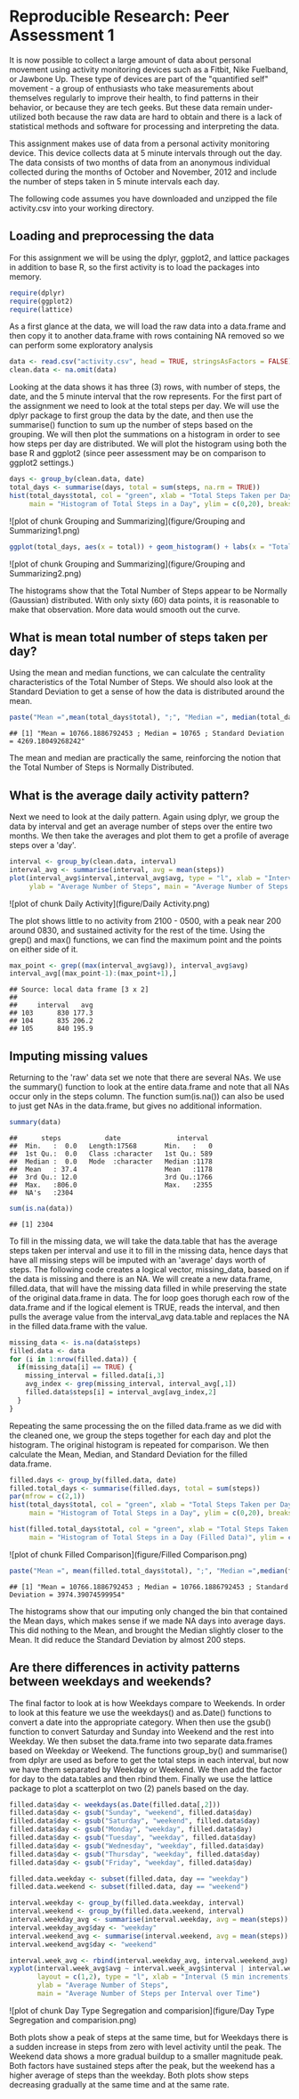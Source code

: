 # Reproducible Research: Peer Assessment 1
It is now possible to collect a large amount of data about personal movement using activity monitoring devices such as a Fitbit, Nike Fuelband, or Jawbone Up. These type of devices are part of the "quantified self" movement - a group of enthusiasts who take measurements about themselves regularly to improve their health, to find patterns in their behavior, or because they are tech geeks. But these data remain under-utilized both because the raw data are hard to obtain and there is a lack of statistical methods and software for processing and interpreting the data.

This assignment makes use of data from a personal activity monitoring device. This device collects data at 5 minute intervals through out the day. The data consists of two months of data from an anonymous individual collected during the months of October and November, 2012 and include the number of steps taken in 5 minute intervals each day.  

The following code assumes you have downloaded and unzipped the file activity.csv into your working directory.

## Loading and preprocessing the data
For this assignment we will be using the dplyr, ggplot2, and lattice packages in addition to base R, so the first activity is to load the packages into memory.

```r
require(dplyr)
require(ggplot2)
require(lattice)
```
As a first glance at the data, we will load the raw data into a data.frame and then copy it to another data.frame with rows containing NA removed so we can perform some exploratory analysis

```r
data <- read.csv("activity.csv", head = TRUE, stringsAsFactors = FALSE)
clean.data <- na.omit(data)
```
Looking at the data shows it has three (3) rows, with number of steps, the date, and the 5 minute interval that the row represents.  For the first part of the assignment we need to look at the total steps per day.  We will use the dplyr package to first group the data by the date, and then use the summarise() function to sum up the number of steps based on the grouping.  We will then plot the summations on a histogram in order to see how steps per day are distributed.  We will plot the histogram using both the base R and ggplot2 (since peer assessment may be on comparison to ggplot2 settings.)

```r
days <- group_by(clean.data, date)
total_days <- summarise(days, total = sum(steps, na.rm = TRUE))
hist(total_days$total, col = "green", xlab = "Total Steps Taken per Day",
     main = "Histogram of Total Steps in a Day", ylim = c(0,20), breaks = 20)
```

![plot of chunk Grouping and Summarizing](figure/Grouping and Summarizing1.png) 

```r
ggplot(total_days, aes(x = total)) + geom_histogram() + labs(x = "Total Steps Taken per Day", y = "Frequency", title = "Histogram of Total Steps in a Day")
```

![plot of chunk Grouping and Summarizing](figure/Grouping and Summarizing2.png) 
  
The histograms show that the Total Number of Steps appear to be Normally (Gaussian) distributed.  With only sixty (60) data points, it is reasonable to make that observation. More data would smooth out the curve.

## What is mean total number of steps taken per day?
Using the mean and median functions, we can calculate the centrality characteristics of the Total Number of Steps.  We should also look at the Standard Deviation to get a sense of how the data is distributed around the mean.

```r
paste("Mean =",mean(total_days$total), ";", "Median =", median(total_days$total), ";", "Standard Deviation =", sd(total_days$total), sep=" ")
```

```
## [1] "Mean = 10766.1886792453 ; Median = 10765 ; Standard Deviation = 4269.18049268242"
```
The mean and median are practically the same, reinforcing the notion that the Total Number of Steps is Normally Distributed.

## What is the average daily activity pattern?
Next we need to look at the daily pattern.  Again using dplyr, we group the data by interval and get an average number of steps over the entire two months.  We then take the averages and plot them to get a profile of average steps over a 'day'. 

```r
interval <- group_by(clean.data, interval)
interval_avg <- summarise(interval, avg = mean(steps))
plot(interval_avg$interval,interval_avg$avg, type = "l", xlab = "Interval (5 min increments)",
     ylab = "Average Number of Steps", main = "Average Number of Steps per Interval over Time")
```

![plot of chunk Daily Activity](figure/Daily Activity.png) 

The plot shows little to no activity from 2100 - 0500, with a peak near 200 around 0830, and sustained activity for the rest of the time. Using the grep() and max() functions, we can find the maximum point and the points on either side of it.

```r
max_point <- grep((max(interval_avg$avg)), interval_avg$avg)
interval_avg[(max_point-1):(max_point+1),]
```

```
## Source: local data frame [3 x 2]
## 
##     interval   avg
## 103      830 177.3
## 104      835 206.2
## 105      840 195.9
```

## Imputing missing values
Returning to the 'raw' data set we note that there are several NAs.  We use the summary() function to look at the entire data.frame and note that all NAs occur only in the steps column.  The function sum(is.na()) can also be used to just get NAs in the data.frame, but gives no additional information.

```r
summary(data)
```

```
##      steps           date              interval   
##  Min.   :  0.0   Length:17568       Min.   :   0  
##  1st Qu.:  0.0   Class :character   1st Qu.: 589  
##  Median :  0.0   Mode  :character   Median :1178  
##  Mean   : 37.4                      Mean   :1178  
##  3rd Qu.: 12.0                      3rd Qu.:1766  
##  Max.   :806.0                      Max.   :2355  
##  NA's   :2304
```

```r
sum(is.na(data))
```

```
## [1] 2304
```
  
To fill in the missing data, we will take the data.table that has the average steps taken per interval and use it to fill in the missing data, hence days that have all missing steps will be imputed with an 'average' days worth of steps.  The following code creates a logical vector, missing_data, based on if the data is missing and there is an NA.  We will create a new data.frame, filled.data, that will have the missing data filled in while preserving the state of the original data.frame in data.  The for loop goes thorugh each row of the data.frame and if the logical element is TRUE, reads the interval, and then pulls the average value from the interval_avg data.table and replaces the NA in the filled data.frame with the value. 

```r
missing_data <- is.na(data$steps)
filled.data <- data
for (i in 1:nrow(filled.data)) {
  if(missing_data[i] == TRUE) {
    missing_interval = filled.data[i,3]
    avg_index <- grep(missing_interval, interval_avg[,1])
    filled.data$steps[i] = interval_avg[avg_index,2]
  }
}
```

Repeating the same processing the on the filled data.frame as we did with the cleaned one, we group the steps together for each day and plot the histogram.  The original histogram is repeated for comparison.  We then calculate the Mean, Median, and Standard Deviation for the filled data.frame.


```r
filled.days <- group_by(filled.data, date)
filled.total_days <- summarise(filled.days, total = sum(steps))
par(mfrow = c(2,1))
hist(total_days$total, col = "green", xlab = "Total Steps Taken per Day",
     main = "Histogram of Total Steps in a Day", ylim = c(0,20), breaks = 20)

hist(filled.total_days$total, col = "green", xlab = "Total Steps Taken per Day",
     main = "Histogram of Total Steps in a Day (Filled Data)", ylim = c(0,20), breaks = 20)
```

![plot of chunk Filled Comparison](figure/Filled Comparison.png) 

```r
paste("Mean =", mean(filled.total_days$total), ";", "Median =",median(filled.total_days$total),";", "Standard Deviation =", sd(filled.total_days$total), sep =" ")
```

```
## [1] "Mean = 10766.1886792453 ; Median = 10766.1886792453 ; Standard Deviation = 3974.39074599954"
```

The histograms show that our imputing only changed the bin that contained the Mean days, which makes sense if we made NA days into average days.  This did nothing to the Mean, and brought the Median slightly closer to the Mean.  It did reduce the Standard Deviation by almost 200 steps.

## Are there differences in activity patterns between weekdays and weekends?
The final factor to look at is how Weekdays compare to Weekends.  In order to look at this feature we use the weekdays() and as.Date() functions to convert a date into the appropriate category.  When then use the gsub() function to convert Saturday and Sunday into Weekend and the rest into Weekday.  We then subset the data.frame into two separate data.frames based on Weekday or Weekend.  The functions group_by() and summarise() from dplyr are used as before to get the total steps in each interval, but now we have them separated by Weekday or Weekend.  We then add the factor for day to the data.tables and then rbind them.  Finally we use the lattice package to plot a scatterplot on two (2) panels based on the day.


```r
filled.data$day <- weekdays(as.Date(filled.data[,2]))
filled.data$day <- gsub("Sunday", "weekend", filled.data$day)
filled.data$day <- gsub("Saturday", "weekend", filled.data$day)
filled.data$day <- gsub("Monday", "weekday", filled.data$day)
filled.data$day <- gsub("Tuesday", "weekday", filled.data$day)
filled.data$day <- gsub("Wednesday", "weekday", filled.data$day)
filled.data$day <- gsub("Thursday", "weekday", filled.data$day)
filled.data$day <- gsub("Friday", "weekday", filled.data$day)

filled.data.weekday <- subset(filled.data, day == "weekday")
filled.data.weekend <- subset(filled.data, day == "weekend")

interval.weekday <- group_by(filled.data.weekday, interval)
interval.weekend <- group_by(filled.data.weekend, interval)
interval.weekday_avg <- summarise(interval.weekday, avg = mean(steps))
interval.weekday_avg$day <- "weekday"
interval.weekend_avg <- summarise(interval.weekend, avg = mean(steps))
interval.weekend_avg$day <- "weekend"

interval.week_avg <- rbind(interval.weekday_avg, interval.weekend_avg)
xyplot(interval.week_avg$avg ~ interval.week_avg$interval | interval.week_avg$day,
       layout = c(1,2), type = "l", xlab = "Interval (5 min increments)",
       ylab = "Average Number of Steps",
       main = "Average Number of Steps per Interval over Time")
```

![plot of chunk Day Type Segregation and comparision](figure/Day Type Segregation and comparision.png) 
  
Both plots show a peak of steps at the same time, but for Weekdays there is a sudden increase in steps from zero with level activity until the peak.  The Weekend data shows a more gradual buildup to a smaller magnitude peak.  Both factors have sustained steps after the peak, but the weekend has a higher average of steps than the weekday.  Both plots show steps decreasing gradually at the same time and at the same rate.
